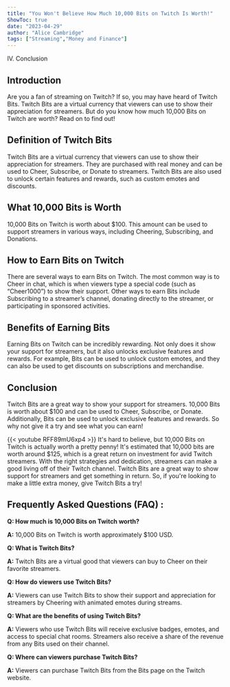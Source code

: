 ```yaml
---
title: "You Won't Believe How Much 10,000 Bits on Twitch Is Worth!"
ShowToc: true 
date: "2023-04-29"
author: "Alice Cambridge" 
tags: ["Streaming","Money and Finance"]
---
```

IV. Conclusion

## Introduction

Are you a fan of streaming on Twitch? If so, you may have heard of Twitch Bits. Twitch Bits are a virtual currency that viewers can use to show their appreciation for streamers. But do you know how much 10,000 Bits on Twitch are worth? Read on to find out!

## Definition of Twitch Bits

Twitch Bits are a virtual currency that viewers can use to show their appreciation for streamers. They are purchased with real money and can be used to Cheer, Subscribe, or Donate to streamers. Twitch Bits are also used to unlock certain features and rewards, such as custom emotes and discounts.

## What 10,000 Bits is Worth

10,000 Bits on Twitch is worth about $100. This amount can be used to support streamers in various ways, including Cheering, Subscribing, and Donations.

## How to Earn Bits on Twitch

There are several ways to earn Bits on Twitch. The most common way is to Cheer in chat, which is when viewers type a special code (such as “Cheer1000”) to show their support. Other ways to earn Bits include Subscribing to a streamer’s channel, donating directly to the streamer, or participating in sponsored activities.

## Benefits of Earning Bits

Earning Bits on Twitch can be incredibly rewarding. Not only does it show your support for streamers, but it also unlocks exclusive features and rewards. For example, Bits can be used to unlock custom emotes, and they can also be used to get discounts on subscriptions and merchandise.

## Conclusion

Twitch Bits are a great way to show your support for streamers. 10,000 Bits is worth about $100 and can be used to Cheer, Subscribe, or Donate. Additionally, Bits can be used to unlock exclusive features and rewards. So why not give it a try and see what you can earn!

{{< youtube RFF89mU6xp4 >}} 
It's hard to believe, but 10,000 Bits on Twitch is actually worth a pretty penny! It's estimated that 10,000 bits are worth around $125, which is a great return on investment for avid Twitch streamers. With the right strategies and dedication, streamers can make a good living off of their Twitch channel. Twitch Bits are a great way to show support for streamers and get something in return. So, if you're looking to make a little extra money, give Twitch Bits a try!

## Frequently Asked Questions (FAQ) :
**Q: How much is 10,000 Bits on Twitch worth?**

**A:** 10,000 Bits on Twitch is worth approximately $100 USD.

**Q: What is Twitch Bits?**

**A:** Twitch Bits are a virtual good that viewers can buy to Cheer on their favorite streamers. 

**Q: How do viewers use Twitch Bits?**

**A:** Viewers can use Twitch Bits to show their support and appreciation for streamers by Cheering with animated emotes during streams.

**Q: What are the benefits of using Twitch Bits?**

**A:** Viewers who use Twitch Bits will receive exclusive badges, emotes, and access to special chat rooms. Streamers also receive a share of the revenue from any Bits used on their channel.

**Q: Where can viewers purchase Twitch Bits?**

**A:** Viewers can purchase Twitch Bits from the Bits page on the Twitch website.





